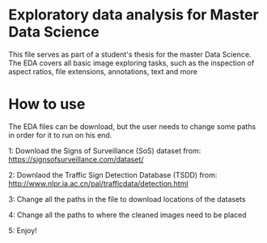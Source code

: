 # Exploratory data analysis for Master Data Science
This file serves as part of a student's thesis for the master Data Science. The EDA covers all basic image exploring tasks, such as the inspection of aspect ratios, file extensions, annotations, text and more

# How to use

The EDA files can be download, but the user needs to change some paths in order for it to run on his end. 

1: Download the Signs of Surveillance (SoS) dataset from: https://signsofsurveillance.com/dataset/

2: Downlaod the Traffic Sign Detection Database (TSDD) from: http://www.nlpr.ia.ac.cn/pal/trafficdata/detection.html

3: Change all the paths in the file to download locations of the datasets

4: Change all the paths to where the cleaned images need to be placed

5: Enjoy!
